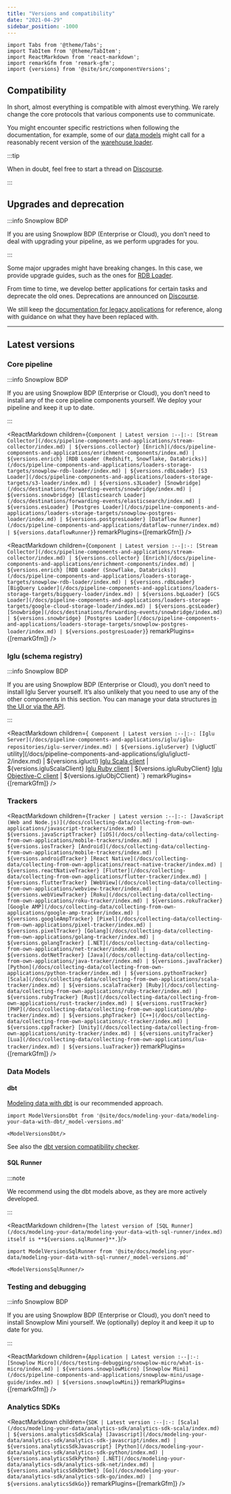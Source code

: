 ```yaml
---
title: "Versions and compatibility"
date: "2021-04-29"
sidebar_position: -1000
---
```


```mdx-code-block
import Tabs from '@theme/Tabs';
import TabItem from '@theme/TabItem';
import ReactMarkdown from 'react-markdown';
import remarkGfm from 'remark-gfm';
import {versions} from '@site/src/componentVersions';
```

## Compatibility

In short, almost everything is compatible with almost everything. We rarely change the core protocols that various components use to communicate.

You might encounter specific restrictions when following the documentation, for example, some of our [data models](/docs/modeling-your-data/modeling-your-data-with-dbt/dbt-models/dbt-web-data-model/index.md#consent-tracking-custom-module) might call for a reasonably recent version of the [warehouse loader](/docs/pipeline-components-and-applications/loaders-storage-targets/snowplow-rdb-loader/index.md).

:::tip

When in doubt, feel free to start a thread on [Discourse](https://discourse.snowplow.io/).

:::

## Upgrades and deprecation

:::info Snowplow BDP

If you are using Snowplow BDP (Enterprise or Cloud), you don’t need to deal with upgrading your pipeline, as we perform upgrades for you.

:::

Some major upgrades might have breaking changes. In this case, we provide upgrade guides, such as the ones for [RDB Loader](/docs/pipeline-components-and-applications/loaders-storage-targets/snowplow-rdb-loader/upgrade-guides/index.md).

From time to time, we develop better applications for certain tasks and deprecate the old ones. Deprecations are announced on [Discourse](https://discourse.snowplow.io/).

We still keep the [documentation for legacy applications](/docs/pipeline-components-and-applications/legacy/index.md) for reference, along with guidance on what they have been replaced with.

---

## Latest versions

### Core pipeline

:::info Snowplow BDP

If you are using Snowplow BDP (Enterprise or Cloud), you don’t need to install any of the core pipeline components yourself. We deploy your pipeline and keep it up to date.

:::

<Tabs groupId="cloud" queryString>
<TabItem value="aws" label="AWS" default>

<ReactMarkdown children={`
Component | Latest version
:--|:-:
[Stream Collector](/docs/pipeline-components-and-applications/stream-collector/index.md) | ${versions.collector}
[Enrich](/docs/pipeline-components-and-applications/enrichment-components/index.md) | ${versions.enrich}
[RDB Loader (Redshift, Snowflake, Databricks)](/docs/pipeline-components-and-applications/loaders-storage-targets/snowplow-rdb-loader/index.md) | ${versions.rdbLoader}
[S3 Loader](/docs/pipeline-components-and-applications/loaders-storage-targets/s3-loader/index.md) | ${versions.s3Loader}
[Snowbridge](/docs/destinations/forwarding-events/snowbridge/index.md) | ${versions.snowbridge}
[Elasticsearch Loader](/docs/destinations/forwarding-events/elasticsearch/index.md) | ${versions.esLoader}
[Postgres Loader](/docs/pipeline-components-and-applications/loaders-storage-targets/snowplow-postgres-loader/index.md) | ${versions.postgresLoader}
[Dataflow Runner](/docs/pipeline-components-and-applications/dataflow-runner/index.md) | ${versions.dataflowRunner}
`} remarkPlugins={[remarkGfm]} />

</TabItem>
<TabItem value="gcp" label="GCP">

<ReactMarkdown children={`
Component | Latest version
:--|:-:
[Stream Collector](/docs/pipeline-components-and-applications/stream-collector/index.md) | ${versions.collector}
[Enrich](/docs/pipeline-components-and-applications/enrichment-components/index.md) | ${versions.enrich}
[RDB Loader (Snowflake, Databricks)](/docs/pipeline-components-and-applications/loaders-storage-targets/snowplow-rdb-loader/index.md) | ${versions.rdbLoader}
[BigQuery Loader](/docs/pipeline-components-and-applications/loaders-storage-targets/bigquery-loader/index.md) | ${versions.bqLoader}
[GCS Loader](/docs/pipeline-components-and-applications/loaders-storage-targets/google-cloud-storage-loader/index.md) | ${versions.gcsLoader}
[Snowbridge](/docs/destinations/forwarding-events/snowbridge/index.md) | ${versions.snowbridge}
[Postgres Loader](/docs/pipeline-components-and-applications/loaders-storage-targets/snowplow-postgres-loader/index.md) | ${versions.postgresLoader}
`} remarkPlugins={[remarkGfm]} />

</TabItem>
</Tabs>

### Iglu (schema registry)

:::info Snowplow BDP

If you are using Snowplow BDP (Enterprise or Cloud), you don’t need to install Iglu Server yourself. It’s also unlikely that you need to use any of the other components in this section. You can manage your data structures [in the UI or via the API](/docs/understanding-tracking-design/managing-your-data-structures/index.md).

:::

<ReactMarkdown children={`
Component | Latest version
:--|:-:
[Iglu Server](/docs/pipeline-components-and-applications/iglu/iglu-repositories/iglu-server/index.md) | ${versions.igluServer}
[\`igluctl\` utility](/docs/pipeline-components-and-applications/iglu/igluctl-2/index.md) | ${versions.igluctl}
[Iglu Scala client](/docs/pipeline-components-and-applications/iglu/iglu-clients/scala-client-setup/index.md) | ${versions.igluScalaClient}
[Iglu Ruby client](/docs/pipeline-components-and-applications/iglu/iglu-clients/ruby-client/index.md) | ${versions.igluRubyClient}
[Iglu Objective-C client](/docs/pipeline-components-and-applications/iglu/iglu-clients/objc-client/index.md) | ${versions.igluObjCClient}
`} remarkPlugins={[remarkGfm]} />

### Trackers

<ReactMarkdown children={`
Tracker | Latest version
:--|:-:
[JavaScript (Web and Node.js)](/docs/collecting-data/collecting-from-own-applications/javascript-trackers/index.md) | ${versions.javaScriptTracker}
[iOS](/docs/collecting-data/collecting-from-own-applications/mobile-trackers/index.md) | ${versions.iosTracker}
[Android](/docs/collecting-data/collecting-from-own-applications/mobile-trackers/index.md) | ${versions.androidTracker}
[React Native](/docs/collecting-data/collecting-from-own-applications/react-native-tracker/index.md) | ${versions.reactNativeTracker}
[Flutter](/docs/collecting-data/collecting-from-own-applications/flutter-tracker/index.md) | ${versions.flutterTracker}
[WebView](/docs/collecting-data/collecting-from-own-applications/webview-tracker/index.md) | ${versions.webViewTracker}
[Roku](/docs/collecting-data/collecting-from-own-applications/roku-tracker/index.md) | ${versions.rokuTracker}
[Google AMP](/docs/collecting-data/collecting-from-own-applications/google-amp-tracker/index.md) | ${versions.googleAmpTracker}
[Pixel](/docs/collecting-data/collecting-from-own-applications/pixel-tracker/index.md) | ${versions.pixelTracker}
[Golang](/docs/collecting-data/collecting-from-own-applications/golang-tracker/index.md) | ${versions.golangTracker}
[.NET](/docs/collecting-data/collecting-from-own-applications/net-tracker/index.md) | ${versions.dotNetTracker}
[Java](/docs/collecting-data/collecting-from-own-applications/java-tracker/index.md) | ${versions.javaTracker}
[Python](/docs/collecting-data/collecting-from-own-applications/python-tracker/index.md) | ${versions.pythonTracker}
[Scala](/docs/collecting-data/collecting-from-own-applications/scala-tracker/index.md) | ${versions.scalaTracker}
[Ruby](/docs/collecting-data/collecting-from-own-applications/ruby-tracker/index.md) | ${versions.rubyTracker}
[Rust](/docs/collecting-data/collecting-from-own-applications/rust-tracker/index.md) | ${versions.rustTracker}
[PHP](/docs/collecting-data/collecting-from-own-applications/php-tracker/index.md) | ${versions.phpTracker}
[C++](/docs/collecting-data/collecting-from-own-applications/c-tracker/index.md) | ${versions.cppTracker}
[Unity](/docs/collecting-data/collecting-from-own-applications/unity-tracker/index.md) | ${versions.unityTracker}
[Lua](/docs/collecting-data/collecting-from-own-applications/lua-tracker/index.md) | ${versions.luaTracker}
`} remarkPlugins={[remarkGfm]} />

### Data Models

#### dbt

[Modeling data with dbt](/docs/modeling-your-data/modeling-your-data-with-dbt/index.md) is our recommended approach.

```mdx-code-block
import ModelVersionsDbt from '@site/docs/modeling-your-data/modeling-your-data-with-dbt/_model-versions.md'

<ModelVersionsDbt/>
```

See also the [dbt version compatibility checker](/docs/modeling-your-data/modeling-your-data-with-dbt/index.md#dbt-version-compatibility-checker).

#### SQL Runner

:::note

We recommend using the dbt models above, as they are more actively developed.

:::

<ReactMarkdown children={`
The latest version of [SQL Runner](/docs/modeling-your-data/modeling-your-data-with-sql-runner/index.md) itself is **${versions.sqlRunner}**.
`}/>

```mdx-code-block
import ModelVersionsSqlRunner from '@site/docs/modeling-your-data/modeling-your-data-with-sql-runner/_model-versions.md'

<ModelVersionsSqlRunner/>
```

### Testing and debugging

:::info Snowplow BDP

If you are using Snowplow BDP (Enterprise or Cloud), you don’t need to install Snowplow Mini yourself. We (optionally) deploy it and keep it up to date for you.

:::

<ReactMarkdown children={`
Application | Latest version
:--|:-:
[Snowplow Micro](/docs/testing-debugging/snowplow-micro/what-is-micro/index.md) | ${versions.snowplowMicro}
[Snowplow Mini](/docs/pipeline-components-and-applications/snowplow-mini/usage-guide/index.md) | ${versions.snowplowMini}
`} remarkPlugins={[remarkGfm]} />

### Analytics SDKs

<ReactMarkdown children={`
SDK | Latest version
:--|:-:
[Scala](/docs/modeling-your-data/analytics-sdk/analytics-sdk-scala/index.md) | ${versions.analyticsSdkScala}
[Javascript](/docs/modeling-your-data/analytics-sdk/analytics-sdk-javascript/index.md) | ${versions.analyticsSdkJavascript}
[Python](/docs/modeling-your-data/analytics-sdk/analytics-sdk-python/index.md) | ${versions.analyticsSdkPython}
[.NET](/docs/modeling-your-data/analytics-sdk/analytics-sdk-net/index.md) | ${versions.analyticsSdkDotNet}
[Go](/docs/modeling-your-data/analytics-sdk/analytics-sdk-go/index.md) | ${versions.analyticsSdkGo}
`} remarkPlugins={[remarkGfm]} />
